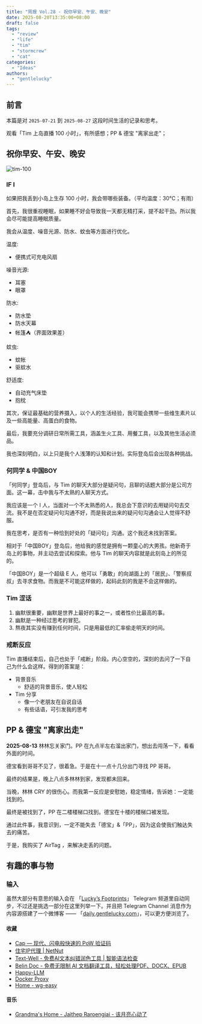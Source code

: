 ```yaml
---
title: "周报 Vol.28 - 祝你早安、午安、晚安"
date: 2025-08-20T13:35:00+08:00
draft: false
tags: 
  - "review"
  - "life"
  - "tim"
  - "stormcrew"
  - "cat"
categories: 
  - "Ideas"
authors:
  - "gentlelucky"
---
```


## 前言

本篇是对  `2025-07-21`  到  `2025-08-27`  这段时间生活的记录和思考。

观看「Tim 上岛直播 100 小时」，有所感想；PP & 德宝 "离家出走"；

## 祝你早安、午安、晚安

![tim-100](https://image.gentlelucky.com/tim-100.png)

### IF I

如果把我丢到小岛上生存 100 小时，我会带哪些装备。（平均温度：30℃；有雨）

首先，我很重视睡眠，如果睡不好会导致我一天都无精打采，提不起干劲。所以我会尽可能提高睡眠质量。

我会从温度、噪音光源、防水、蚊虫等方面进行优化。

温度:

- 便携式可充电风扇

噪音光源:

- 耳塞
- 眼罩

防水:

- 防水垫
- 防水天幕
- 帐篷⛺️（界面效果差）

蚊虫:

- 蚊帐
- 驱蚊水

舒适度:

- 自动充气床垫
- 抱枕

其次，保证最基础的营养摄入，以个人的生活经验，我可能会携带一些维生素片以及一些高能量、高蛋白的食物。

最后，我要充分调研日常所需工具，涵盖生火工具、用餐工具，以及其他生活必须品。

我也深刻明白，以上只是我个人浅薄的认知和计划。实际登岛后会出现各种挑战。

### 何同学 & 中国BOY

「何同学」登岛后，与 Tim 的聊天大部分是疑问句，且聊的话题大部分是公司方面。这一幕，击中我与不太熟的人聊天方式。

我应该是一个 I 人，当面对一个不太熟悉的人，我总会下意识的去用疑问句去交流。我不是在否定疑问句沟通不好，而是我说出来的疑问句沟通会让人觉得不舒服。

我在思考，是否有一种恰到好处的「疑问句」沟通。这个我还未找到答案。

相对于「中国BOY」登岛后，他给我的感觉是拥有一颗童心的大男孩。他新奇于岛上的事物，并主动去尝试和探索。他与 Tim 的聊天内容就是此刻岛上的所见的。

「中国BOY」是一个超级 E 人，他可以「勇敢」的向湖面上的「居民」、「警察叔叔」去寻求食物。而我是不可能这样做的，起码此刻的我是不会这样做的。

### Tim 涩话

1. 幽默很重要，幽默是世界上最好的事之一，或者性价比最高的事。
2. 幽默是一种经过思考的冒犯。
3. 熬夜其实没有赚到任何时间，只是用最低的汇率偷走明天的时间。

### 戒断反应

Tim 直播结束后，自己也处于「戒断」阶段。内心空空的，深刻的去问了一下自己为什么会这样。得到的答案是：

- 背景音乐
  - 舒适的背景音乐，使人轻松
- Tim 分享
  - 像一个老朋友在自说自话
  - 有些话语，可引发我的思考

## PP & 德宝 "离家出走"

**2025-08-13** 林林忘关家门。PP 在九点半左右溜出家门，想出去闯荡一下，看看外面的时间。

德宝看到哥哥不见了，很着急。于是在十一点十几分出门寻找 PP 哥哥。

最终的结果是，晚上八点多林林到家，发现都未回来。

当晚，林林 CRY 的很伤心。而我第一反应是安慰她，稳定情绪，告诉她：一定能找到的。

最终是被找到了，PP 在二楼楼梯口找到。德宝在十楼的楼梯口被发现。

通过此件事，我意识到，一定不能失去「德宝」&「PP」，因为这会使我们触达失去的痛苦。

于是，我购买了 AirTag ，来解决走丢的问题。

## 有趣的事与物

### 输入

虽然大部分有意思的输入会在 「[Lucky’s Footprints](https://t.me/wxluckya)」 Telegram 频道里自动同步，不过还是挑选一部分在这里列举一下。并且把 Telegram Channel 消息作为内容源搭建了一个微博客 —— 「[daily.gentlelucky.com](https://daily.gentlelucky.com/)」，可以更方便浏览了。

#### 收藏

- [Cap — 现代、闪电般快速的 PoW 验证码 ](https://capjs.js.org/)
- [住宅IP代理 | NetNut](https://netnut.cn/)
- [Text-Well - 免费AI文本纠错润色工具 | 智能语法检查](https://www.text-well.com/zh)
- [Belin Doc - 免费无限制 AI 文档翻译工具，轻松处理PDF、DOCX、EPUB](https://belindoc.com/zh#features)
- [Happy-LLM](https://datawhalechina.github.io/happy-llm/#/./README)
- [Docker Proxy](https://dqzboy.github.io/docs/)
- [Home - wg-easy](https://wg-easy.github.io/wg-easy/latest/)

#### 音乐

- [Grandma's Home - Jaithep Raroengjai - 该月亮心动了](https://music.163.com/song?id=2625510574)
